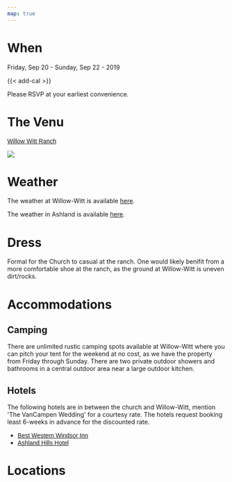 ```yaml
---
map: true
---
```


# When

Friday, Sep 20 - Sunday, Sep 22 - 2019

{{< add-cal >}} 

Please RSVP at your earliest convenience. 

# The Venu

<a href="https://willowwittranch.com/" target="_blank" style="font-family: 'Josefin Sans', sans-serif;">Willow Witt Ranch</a>

![](/img/WillowWitt.png#venue)

# Weather 

The weather at Willow-Witt is available [here](https://www.google.com/search?q=willow+witt+weather&oq=willow+witt+weather&aqs=chrome..69i57j33.2829j0j7&sourceid=chrome&ie=UTF-8).

The weather in Ashland is available [here](https://www.google.com/search?safe=off&ei=rCX7XLqdCqqB0wKq74Zo&q=ashland+weather&oq=ashland+weather&gs_l=psy-ab.3..0i71l8.0.0..11532...0.0..0.0.0.......0......gws-wiz.giVUzuEls_o).

# Dress 

Formal for the Church to casual at the ranch. One would likely benifit from a more comfortable shoe at the ranch, as the ground at Willow-Witt is uneven dirt/rocks. 

# Accommodations

## Camping

There are unlimited rustic camping spots available at Willow-Witt where you can pitch your tent for the weekend at no cost, as we have the property from Friday through Sunday. There are two private outdoor showers and bathrooms in a central outdoor area near a large outdoor kitchen.

## Hotels 

The following hotels are in between the church and Willow-Witt, mention 'The VanCampen Wedding' for a courtesy rate. The hotels request booking least 6-weeks in advance for the discounted rate.

<ul>
<li>
<a href="https://www.bestwestern.com/en_US/book/hotels-in-ashland/best-western-windsor-inn/propertyCode.38149.html" target="_blank" style="font-family: 'Josefin Sans', sans-serif;">Best Western Windsor Inn</a>
</li>
<li>
<a href="https://ashlandhillshotel.com/" target="_blank" style="font-family: 'Josefin Sans', sans-serif;">Ashland Hills Hotel</a>
</li>
</ul>

# Locations
